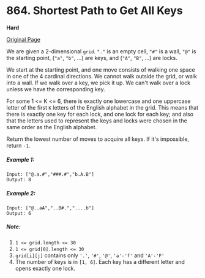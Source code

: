 # 864. Shortest Path to Get All Keys

**Hard**

[Original Page](https://leetcode.com/problems/shortest-path-to-get-all-keys/)

We are given a 2-dimensional `grid`. `"."` is an empty cell, `"#"` is a wall, `"@"` is the starting point, (`"a"`, `"b"`, ...) are keys, and (`"A"`, `"B"`, ...) are locks.

We start at the starting point, and one move consists of walking one space in one of the 4 cardinal directions.  We cannot walk outside the grid, or walk into a wall.  If we walk over a key, we pick it up.  We can't walk over a lock unless we have the corresponding key.

For some 1 <= K <= 6, there is exactly one lowercase and one uppercase letter of the first `K` letters of the English alphabet in the grid.  This means that there is exactly one key for each lock, and one lock for each key; and also that the letters used to represent the keys and locks were chosen in the same order as the English alphabet.

Return the lowest number of moves to acquire all keys.  If it's impossible, return `-1`.

##### Example 1:
```
Input: ["@.a.#","###.#","b.A.B"]
Output: 8
```

##### Example 2:
```
Input: ["@..aA","..B#.","....b"]
Output: 6
```

##### Note:
1. `1 <= grid.length <= 30`
2. `1 <= grid[0].length <= 30`
3. `grid[i][j]` contains only `'.'`, `'#'`, `'@'`, `'a'-'f'` and `'A'-'F'`
4. The number of keys is in `[1, 6]`. Each key has a different letter and opens exactly one lock.
